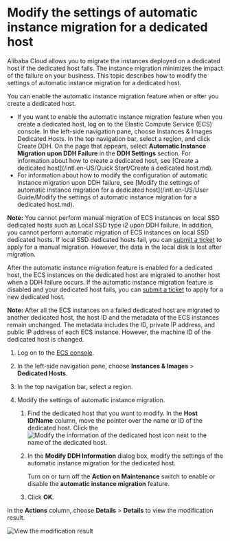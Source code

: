 # Modify the settings of automatic instance migration for a dedicated host

Alibaba Cloud allows you to migrate the instances deployed on a dedicated host if the dedicated host fails. The instance migration minimizes the impact of the failure on your business. This topic describes how to modify the settings of automatic instance migration for a dedicated host.

You can enable the automatic instance migration feature when or after you create a dedicated host.

-   If you want to enable the automatic instance migration feature when you create a dedicated host, log on to the Elastic Compute Service \(ECS\) console. In the left-side navigation pane, choose Instances & Images Dedicated Hosts. In the top navigation bar, select a region, and click Create DDH. On the page that appears, select **Automatic Instance Migration upon DDH Failure** in the **DDH Settings** section. For information about how to create a dedicated host, see [Create a dedicated host](/intl.en-US/Quick Start/Create a dedicated host.md).
-   For information about how to modify the configuration of automatic instance migration upon DDH failure, see [Modify the settings of automatic instance migration for a dedicated host](/intl.en-US/User Guide/Modify the settings of automatic instance migration for a dedicated host.md).

**Note:** You cannot perform manual migration of ECS instances on local SSD dedicated hosts such as Local SSD type i2 upon DDH failure. In addition, you cannot perform automatic migration of ECS instances on local SSD dedicated hosts. If local SSD dedicated hosts fail, you can [submit a ticket](https://workorder-intl.console.aliyun.com/#/overview) to apply for a manual migration. However, the data in the local disk is lost after migration.

After the automatic instance migration feature is enabled for a dedicated host, the ECS instances on the dedicated host are migrated to another host when a DDH failure occurs. If the automatic instance migration feature is disabled and your dedicated host fails, you can [submit a ticket](https://workorder-intl.console.aliyun.com/#/overview) to apply for a new dedicated host.

**Note:** After all the ECS instances on a failed dedicated host are migrated to another dedicated host, the host ID and the metadata of the ECS instances remain unchanged. The metadata includes the ID, private IP address, and public IP address of each ECS instance. However, the machine ID of the dedicated host is changed.

1.  Log on to the [ECS console](https://ecs.console.aliyun.com).

2.  In the left-side navigation pane, choose **Instances & Images** \> **Dedicated Hosts**.

3.  In the top navigation bar, select a region.

4.  Modify the settings of automatic instance migration.

    1.  Find the dedicated host that you want to modify. In the **Host ID/Name** column, move the pointer over the name or ID of the dedicated host. Click the ![Modify the information of the dedicated host](https://static-aliyun-doc.oss-accelerate.aliyuncs.com/assets/img/en-US/2466546061/p131478.png) icon next to the name of the dedicated host.

    2.  In the **Modify DDH Information** dialog box, modify the settings of the automatic instance migration for the dedicated host.

        Turn on or turn off the **Action on Maintenance** switch to enable or disable the **automatic instance migration** feature.

    3.  Click **OK**.


In the **Actions** column, choose **Details** \> **Details** to view the modification result.

![View the modification result](https://static-aliyun-doc.oss-accelerate.aliyuncs.com/assets/img/en-US/8653909951/p48151.png)

